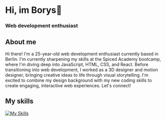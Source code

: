 # Hi, im Borys👋
### Web development enthusiast
## About me
Hi there! I'm a 25-year-old web development enthusiast currently based in Berlin. I'm currently sharpening my skills at the Spiced Academy bootcamp, where I'm diving deep into JavaScript, HTML, CSS, and React. Before transitioning into web development, I worked as a 3D designer and motion designer, bringing creative ideas to life through visual storytelling. I'm excited to combine my design background with my new coding skills to create engaging, interactive web experiences. Let's connect!

## My skills
[![My Skills](https://skillicons.dev/icons?i=visualstudio,js,html,css,sass,npm,ps,ae,pr,ai,blender,unreal,figma	)](https://skillicons.dev)
<!---
BorysKravtsov/BorysKravtsov is a ✨ special ✨ repository because its `README.md` (this file) appears on your GitHub profile.
You can click the Preview link to take a look at your changes.
--->
